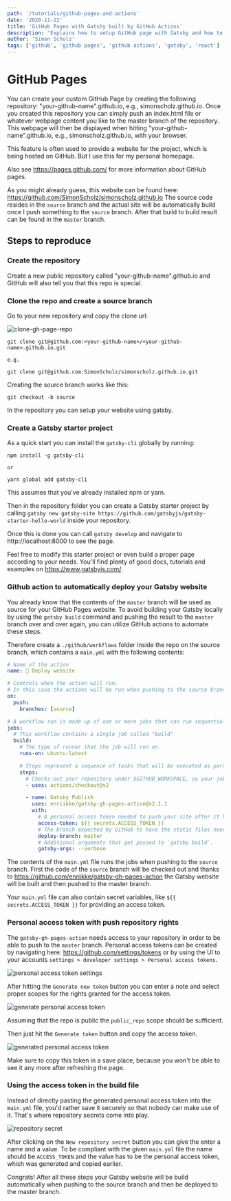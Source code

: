 ```yaml
---
path: '/tutorials/github-pages-and-actions'
date: '2020-11-22'
title: 'GitHub Pages with Gatsby built by GitHub Actions'
description: 'Explains how to setup GitHub page with Gatsby and how to auto-deploy it using GitHub actions'
author: 'Simon Scholz'
tags: ['github', 'github pages', 'github actions', 'gatsby', 'react']
---
```


# GitHub Pages

You can create your custom GitHub Page by creating the following repository: "your-github-name".github.io, e.g., simonscholz.github.io.
Once you created this repository you can simply push an index.html file or whatever webpage content you like to the master branch of the repository.
This webpage will then be displayed when hitting "your-github-name".github.io, e.g., simonscholz.github.io, with your browser.

This feature is often used to provide a website for the project, which is being hosted on GitHub.
But I use this for my personal homepage.

Also see https://pages.github.com/ for more information about GitHub pages.

As you might already guess, this website can be found here: https://github.com/SimonScholz/simonscholz.github.io
The source code resides in the `source` branch and the actual site will be automatically build once I push something to the `source` branch.
After that build to build result can be found in the `master` branch.

## Steps to reproduce

### Create the repository

Create a new public repository called "your-github-name".github.io and GitHub will also tell you that this repo is special.

### Clone the repo and create a source branch

Go to your new repository and copy the clone url:

![clone-gh-page-repo](./clone-gh-page-repo.png)

```terminal
git clone git@github.com:<your-github-name>/<your-github-name>.github.io.git

e.g.

git clone git@github.com:SimonScholz/simonscholz.github.io.git
```

Creating the source branch works like this:

```terminal
git checkout -b source
```

In the repository you can setup your website using gatsby.

### Create a Gatsby starter project

As a quick start you can install the `gatsby-cli` globally by running:

```terminal
npm install -g gatsby-cli

or

yarn global add gatsby-cli
```

This assumes that you've already installed npm or yarn.

Then in the repository folder you can create a Gatsby starter project by calling `gatsby new gatsby-site https://github.com/gatsbyjs/gatsby-starter-hello-world` inside your repository.

Once this is done you can call `gatsby develop` and navigate to http://localhost:8000 to see the page.

Feel free to modify this starter project or even build a proper page according to your needs.
You'll find plenty of good docs, tutorials and examples on https://www.gatsbyjs.com/.

### Github action to automatically deploy your Gatsby website

You already know that the contents of the `master` branch will be used as source for your GitHub Pages website.
To avoid building your Gatsby locally by using the `gatsby build` command and pushing the result to the `master` branch over and over again, you can utilize GitHub actions to automate these steps.

Therefore create a `./github/workflows` folder inside the repo on the source branch, which contains a `main.yml` with the following contents:

```yaml
# Name of the action
name: 🚀 Deploy website

# Controls when the action will run.
# In this case the actions will be run when pushing to the source branch of your repository
on:
  push:
    branches: [source]

# A workflow run is made up of one or more jobs that can run sequentially or in parallel
jobs:
  # This workflow contains a single job called "build"
  build:
    # The type of runner that the job will run on
    runs-on: ubuntu-latest

    # Steps represent a sequence of tasks that will be executed as part of the job
    steps:
      # Checks-out your repository under $GITHUB_WORKSPACE, so your job can access it
      - uses: actions/checkout@v2

      - name: Gatsby Publish
        uses: enriikke/gatsby-gh-pages-action@v2.1.1
        with:
          # A personal access token needed to push your site after it has been built.
          access-token: ${{ secrets.ACCESS_TOKEN }}
          # The branch expected by GitHub to have the static files needed for your site.
          deploy-branch: master
          # Additional arguments that get passed to `gatsby build`.
          gatsby-args: --verbose
```

The contents of the `main.yml` file runs the jobs when pushing to the `source` branch.
First the code of the `source` branch will be checked out and thanks to https://github.com/enriikke/gatsby-gh-pages-action the Gatsby website will be built and then pushed to the master branch.

Your `main.yml` file can also contain secret variables, like `${{ secrets.ACCESS_TOKEN }}` for providing an access token.

### Personal access token with push repository rights

The `gatsby-gh-pages-action` needs access to your repository in order to be able to push to the `master` branch.
Personal access tokens can be created by navigating here: https://github.com/settings/tokens or by using the UI to your accounts `settings > developer settings > Personal access tokens`.

![personal access token settings](./personal-access-token.png)

After hitting the `Generate new token` button you can enter a note and select proper scopes for the rights granted for the access token.

![generate personal access token](./generate-access-token.png)

Assuming that the repo is public the `public_repo` scope should be sufficient.

Then just hit the `Generate token` button and copy the access token.

![generated personal access token](./generated-access-token.png)

Make sure to copy this token in a save place, because you won't be able to see it any more after refreshing the page.

### Using the access token in the build file

Instead of directly pasting the generated personal access token into the `main.yml` file, you'd rather save it securely so that nobody can make use of it.
That's where repository secrets come into play.

![repository secret](./repository-secret.png)

After clicking on the `New repository secret` button you can give the enter a name and a value.
To be compliant with the given `main.yml` file the name should be `ACCESS_TOKEN` and the value has to be the personal access token, which was generated and copied earlier.

Congrats! After all these steps your Gatsby website will be build automatically when pushing to the source branch and then be deployed to the master branch.
